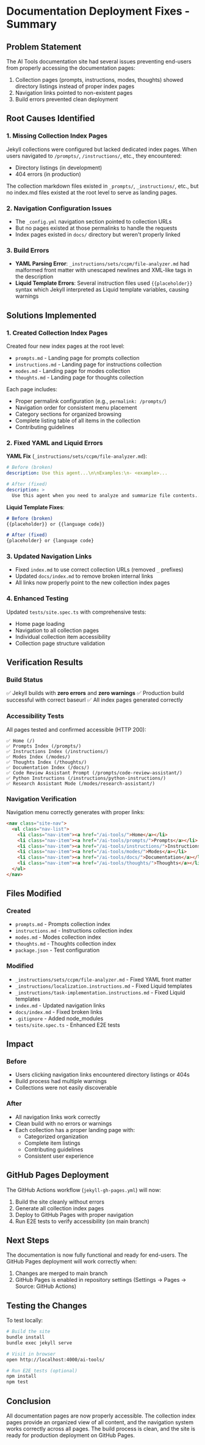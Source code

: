 # Documentation Deployment Fixes - Summary

## Problem Statement
The AI Tools documentation site had several issues preventing end-users from properly accessing the documentation pages:

1. Collection pages (prompts, instructions, modes, thoughts) showed directory listings instead of proper index pages
2. Navigation links pointed to non-existent pages
3. Build errors prevented clean deployment

## Root Causes Identified

### 1. Missing Collection Index Pages
Jekyll collections were configured but lacked dedicated index pages. When users navigated to `/prompts/`, `/instructions/`, etc., they encountered:
- Directory listings (in development)
- 404 errors (in production)

The collection markdown files existed in `_prompts/`, `_instructions/`, etc., but no index.md files existed at the root level to serve as landing pages.

### 2. Navigation Configuration Issues
- The `_config.yml` navigation section pointed to collection URLs
- But no pages existed at those permalinks to handle the requests
- Index pages existed in `docs/` directory but weren't properly linked

### 3. Build Errors
- **YAML Parsing Error**: `_instructions/sets/ccpm/file-analyzer.md` had malformed front matter with unescaped newlines and XML-like tags in the description
- **Liquid Template Errors**: Several instruction files used `{{placeholder}}` syntax which Jekyll interpreted as Liquid template variables, causing warnings

## Solutions Implemented

### 1. Created Collection Index Pages
Created four new index pages at the root level:
- `prompts.md` - Landing page for prompts collection
- `instructions.md` - Landing page for instructions collection  
- `modes.md` - Landing page for modes collection
- `thoughts.md` - Landing page for thoughts collection

Each page includes:
- Proper permalink configuration (e.g., `permalink: /prompts/`)
- Navigation order for consistent menu placement
- Category sections for organized browsing
- Complete listing table of all items in the collection
- Contributing guidelines

### 2. Fixed YAML and Liquid Errors

**YAML Fix** (`_instructions/sets/ccpm/file-analyzer.md`):
```yaml
# Before (broken)
description: Use this agent...\n\nExamples:\n- <example>...

# After (fixed)
description: >
  Use this agent when you need to analyze and summarize file contents...
```

**Liquid Template Fixes**:
```markdown
# Before (broken)
{{placeholder}} or {{language code}}

# After (fixed)
{placeholder} or {language code}
```

### 3. Updated Navigation Links
- Fixed `index.md` to use correct collection URLs (removed `_` prefixes)
- Updated `docs/index.md` to remove broken internal links
- All links now properly point to the new collection index pages

### 4. Enhanced Testing
Updated `tests/site.spec.ts` with comprehensive tests:
- Home page loading
- Navigation to all collection pages
- Individual collection item accessibility
- Collection page structure validation

## Verification Results

### Build Status
✅ Jekyll builds with **zero errors** and **zero warnings**
✅ Production build successful with correct baseurl
✅ All index pages generated correctly

### Accessibility Tests
All pages tested and confirmed accessible (HTTP 200):
```
✅ Home (/)
✅ Prompts Index (/prompts/)
✅ Instructions Index (/instructions/)
✅ Modes Index (/modes/)
✅ Thoughts Index (/thoughts/)
✅ Documentation Index (/docs/)
✅ Code Review Assistant Prompt (/prompts/code-review-assistant/)
✅ Python Instructions (/instructions/python-instructions/)
✅ Research Assistant Mode (/modes/research-assistant/)
```

### Navigation Verification
Navigation menu correctly generates with proper links:
```html
<nav class="site-nav">
  <ul class="nav-list">
    <li class="nav-item"><a href="/ai-tools/">Home</a></li>
    <li class="nav-item"><a href="/ai-tools/prompts/">Prompts</a></li>
    <li class="nav-item"><a href="/ai-tools/instructions/">Instructions</a></li>
    <li class="nav-item"><a href="/ai-tools/modes/">Modes</a></li>
    <li class="nav-item"><a href="/ai-tools/docs/">Documentation</a></li>
    <li class="nav-item"><a href="/ai-tools/thoughts/">Thoughts</a></li>
  </ul>
</nav>
```

## Files Modified

### Created
- `prompts.md` - Prompts collection index
- `instructions.md` - Instructions collection index
- `modes.md` - Modes collection index
- `thoughts.md` - Thoughts collection index
- `package.json` - Test configuration

### Modified
- `_instructions/sets/ccpm/file-analyzer.md` - Fixed YAML front matter
- `_instructions/localization.instructions.md` - Fixed Liquid templates
- `_instructions/task-implementation.instructions.md` - Fixed Liquid templates
- `index.md` - Updated navigation links
- `docs/index.md` - Fixed broken links
- `.gitignore` - Added node_modules
- `tests/site.spec.ts` - Enhanced E2E tests

## Impact

### Before
- Users clicking navigation links encountered directory listings or 404s
- Build process had multiple warnings
- Collections were not easily discoverable

### After
- All navigation links work correctly
- Clean build with no errors or warnings
- Each collection has a proper landing page with:
  - Categorized organization
  - Complete item listings
  - Contributing guidelines
  - Consistent user experience

## GitHub Pages Deployment

The GitHub Actions workflow (`jekyll-gh-pages.yml`) will now:
1. Build the site cleanly without errors
2. Generate all collection index pages
3. Deploy to GitHub Pages with proper navigation
4. Run E2E tests to verify accessibility (on main branch)

## Next Steps

The documentation is now fully functional and ready for end-users. The GitHub Pages deployment will work correctly when:
1. Changes are merged to main branch
2. GitHub Pages is enabled in repository settings (Settings → Pages → Source: GitHub Actions)

## Testing the Changes

To test locally:
```bash
# Build the site
bundle install
bundle exec jekyll serve

# Visit in browser
open http://localhost:4000/ai-tools/

# Run E2E tests (optional)
npm install
npm test
```

## Conclusion

All documentation pages are now properly accessible. The collection index pages provide an organized view of all content, and the navigation system works correctly across all pages. The build process is clean, and the site is ready for production deployment on GitHub Pages.
